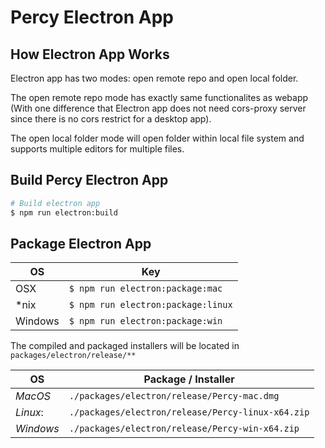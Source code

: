 # Percy Electron App

## How Electron App Works

Electron app has two modes: open remote repo and open local folder.

The open remote repo mode has exactly same functionalites as webapp (With one difference that Electron app does not need cors-proxy server since there is no cors restrict for a desktop app).

The open local folder mode will open folder within local file system and supports multiple editors for multiple files.

## Build Percy Electron App

```bash
# Build electron app
$ npm run electron:build
```

## Package Electron App

|    OS   |  Key    |
| ------- | ------- |
|  OSX    | `$ npm run electron:package:mac`   |
|  *nix   | `$ npm run electron:package:linux` |
| Windows | `$ npm run electron:package:win`   |


The compiled and packaged installers will be located in `packages/electron/release/**`

|    OS     |  Package / Installer                              |
| --------- | ------------------------------------------------- |
| *MacOS*   | `./packages/electron/release/Percy-mac.dmg`       |
| *Linux*:  | `./packages/electron/release/Percy-linux-x64.zip` |
| *Windows* | `./packages/electron/release/Percy-win-x64.zip`   |

